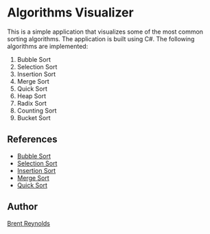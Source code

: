 # Algorithms Visualizer
This is a simple application that visualizes some of the most common sorting algorithms. The application is built using C#.
The following algorithms are implemented:
1. Bubble Sort
1. Selection Sort
1. Insertion Sort
1. Merge Sort
1. Quick Sort
1. Heap Sort
1. Radix Sort
1. Counting Sort
1. Bucket Sort
## References
- [Bubble Sort](https://code-maze.com/csharp-bubble-sort/)
- [Selection Sort](https://code-maze.com/csharp-selection-sort/)
- [Insertion Sort](https://code-maze.com/insertion-sort-csharp/)
- [Merge Sort](https://tutorials.eu/merge-sort-in-c/)
- [Quick Sort](https://code-maze.com/csharp-quicksort-algorithm/)

## Author
[Brent Reynolds](https://github.com/reynoldsbrent)